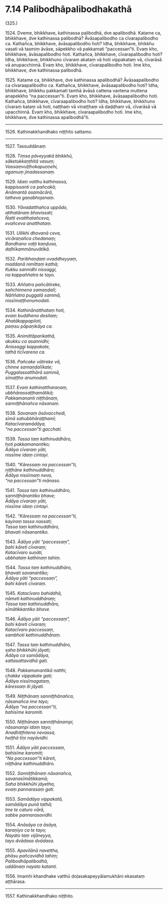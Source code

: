 # 7.14 Palibodhāpalibodhakathā

(325.)

1524\. Dveme, bhikkhave, kathinassa palibodhā, dve apalibodhā. Katame ca, bhikkhave, dve kathinassa palibodhā? Āvāsapalibodho ca cīvarapalibodho ca. Kathañca, bhikkhave, āvāsapalibodho hoti? Idha, bhikkhave, bhikkhu vasati vā tasmiṃ āvāse, sāpekkho vā pakkamati “paccessan”ti. Evaṃ kho, bhikkhave, āvāsapalibodho hoti. Kathañca, bhikkhave, cīvarapalibodho hoti? Idha, bhikkhave, bhikkhuno cīvaraṃ akataṃ vā hoti vippakataṃ vā, cīvarāsā vā anupacchinnā. Evaṃ kho, bhikkhave, cīvarapalibodho hoti. Ime kho, bhikkhave, dve kathinassa palibodhā.

1525\. Katame ca, bhikkhave, dve kathinassa apalibodhā? Āvāsaapalibodho ca cīvaraapalibodho ca. Kathañca, bhikkhave, āvāsaapalibodho hoti? Idha, bhikkhave, bhikkhu pakkamati tamhā āvāsā cattena vantena muttena anapekkho “na paccessan”ti. Evaṃ kho, bhikkhave, āvāsaapalibodho hoti. Kathañca, bhikkhave, cīvaraapalibodho hoti? Idha, bhikkhave, bhikkhuno cīvaraṃ kataṃ vā hoti, naṭṭhaṃ vā vinaṭṭhaṃ vā daḍḍhaṃ vā, cīvarāsā vā upacchinnā. Evaṃ kho, bhikkhave, cīvaraapalibodho hoti. Ime kho, bhikkhave, dve kathinassa apalibodhā”ti.

---

1526\. Kathinakkhandhako niṭṭhito sattamo.

---

1527\. Tassuddānaṃ

1528\. _Tiṃsa pāveyyakā bhikkhū,_  
_sāketukkaṇṭhitā vasuṃ;_  
_Vassaṃvuṭṭhokapuṇṇehi,_  
_agamuṃ jinadassanaṃ._  

1529\. _Idaṃ vatthu kathinassa,_  
_kappissanti ca pañcakā;_  
_Anāmantā asamācārā,_  
_tatheva gaṇabhojanaṃ._  

1530\. _Yāvadatthañca uppādo,_  
_atthatānaṃ bhavissati;_  
_Ñatti evatthatañceva,_  
_evañceva anatthataṃ._  

1531\. _Ullikhi dhovanā ceva,_  
_vicāraṇañca chedanaṃ;_  
_Bandhano vaṭṭi kaṇḍusa,_  
_daḷhīkammānuvātikā._  

1532\. _Paribhaṇḍaṃ ovaddheyyaṃ,_  
_maddanā nimittaṃ kathā;_  
_Kukku sannidhi nissaggi,_  
_na kappaññatra te tayo._  

1533\. _Aññatra pañcātireke,_  
_sañchinnena samaṇḍalī;_  
_Nāññatra puggalā sammā,_  
_nissīmaṭṭhonumodati._  

1534\. _Kathinānatthataṃ hoti,_  
_evaṃ buddhena desitaṃ;_  
_Ahatākappapiloti,_  
_paṃsu pāpaṇikāya ca._  

1535\. _Animittāparikathā,_  
_akukku ca asannidhi;_  
_Anissaggi kappakate,_  
_tathā ticīvarena ca._  

1536\. _Pañcake vātireke vā,_  
_chinne samaṇḍalīkate;_  
_Puggalassatthārā sammā,_  
_sīmaṭṭho anumodati._  

1537\. _Evaṃ kathinattharaṇaṃ,_  
_ubbhārassaṭṭhamātikā;_  
_Pakkamananti niṭṭhānaṃ,_  
_sanniṭṭhānañca nāsanaṃ._  

1538\. _Savanaṃ āsāvacchedi,_  
_sīmā sahubbhāraṭṭhamī;_  
_Katacīvaramādāya,_  
_“na paccessan”ti gacchati._  

1539\. _Tassa taṃ kathinuddhāro,_  
_hoti pakkamanantiko;_  
_Ādāya cīvaraṃ yāti,_  
_nissīme idaṃ cintayi._  

1540\. _“Kāressaṃ na paccessan”ti,_  
_niṭṭhāne kathinuddhāro;_  
_Ādāya nissīmaṃ neva,_  
_“na paccessan”ti mānaso._  

1541\. _Tassa taṃ kathinuddhāro,_  
_sanniṭṭhānantiko bhave;_  
_Ādāya cīvaraṃ yāti,_  
_nissīme idaṃ cintayi._  

1542\. _“Kāressaṃ na paccessan”ti,_  
_kayiraṃ tassa nassati;_  
_Tassa taṃ kathinuddhāro,_  
_bhavati nāsanantiko._  

1543\. _Ādāya yāti “paccessaṃ”,_  
_bahi kāreti cīvaraṃ;_  
_Katacīvaro suṇāti,_  
_ubbhataṃ kathinaṃ tahiṃ._  

1544\. _Tassa taṃ kathinuddhāro,_  
_bhavati savanantiko;_  
_Ādāya yāti “paccessaṃ”,_  
_bahi kāreti cīvaraṃ._  

1545\. _Katacīvaro bahiddhā,_  
_nāmeti kathinuddhāraṃ;_  
_Tassa taṃ kathinuddhāro,_  
_sīmātikkantiko bhave._  

1546\. _Ādāya yāti “paccessaṃ”,_  
_bahi kāreti cīvaraṃ;_  
_Katacīvaro paccessaṃ,_  
_sambhoti kathinuddhāraṃ._  

1547\. _Tassa taṃ kathinuddhāro,_  
_saha bhikkhūhi jāyati;_  
_Ādāya ca samādāya,_  
_sattasattavidhā gati._  

1548\. _Pakkamanantikā natthi,_  
_chakke vippakate gati;_  
_Ādāya nissīmagataṃ,_  
_kāressaṃ iti jāyati._  

1549\. _Niṭṭhānaṃ sanniṭṭhānañca,_  
_nāsanañca ime tayo;_  
_Ādāya “na paccessan”ti,_  
_bahisīme karomiti._  

1550\. _Niṭṭhānaṃ sanniṭṭhānampi,_  
_nāsanampi idaṃ tayo;_  
_Anadhiṭṭhitena nevassa,_  
_heṭṭhā tīṇi nayāvidhi._  

1551\. _Ādāya yāti paccessaṃ,_  
_bahisīme karomiti;_  
_“Na paccessan”ti kāreti,_  
_niṭṭhāne kathinuddhāro._  

1552\. _Sanniṭṭhānaṃ nāsanañca,_  
_savanasīmātikkamā;_  
_Saha bhikkhūhi jāyetha,_  
_evaṃ pannarasaṃ gati._  

1553\. _Samādāya vippakatā,_  
_samādāya punā tathā;_  
_Ime te caturo vārā,_  
_sabbe pannarasavidhi._  

1554\. _Anāsāya ca āsāya,_  
_karaṇīyo ca te tayo;_  
_Nayato taṃ vijāneyya,_  
_tayo dvādasa dvādasa._  

1555\. _Apavilānā navettha,_  
_phāsu pañcavidhā tahiṃ;_  
_Palibodhāpalibodhā,_  
_uddānaṃ nayato katanti._  

1556\. Imamhi khandhake vatthū doḷasakapeyyālamukhāni ekasataṃ aṭṭhārasa.

---

1557\. Kathinakkhandhako niṭṭhito.
